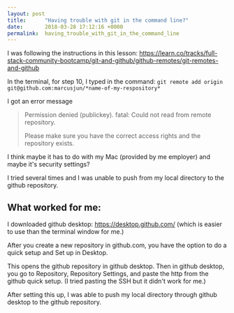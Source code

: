 ```yaml
---
layout: post
title:      "Having trouble with git in the command line?"
date:       2018-03-28 17:12:16 +0000
permalink:  having_trouble_with_git_in_the_command_line
---
```



I was following the instructions in this lesson: https://learn.co/tracks/full-stack-community-bootcamp/git-and-github/github-remotes/git-remotes-and-github

In the terminal, for step 10, I typed in the command: `git remote add origin git@github.com:marcusjun/*name-of-my-respository*`

I got an error message 

> Permission denied (publickey).
> fatal: Could not read from remote repository.
> 
> Please make sure you have the correct access rights
> and the repository exists.

I think maybe it has to do with my Mac (provided by me employer) and maybe it's security settings?

I tried several times and I was unable to push from my local directory to the github repository.

## What worked for me:

I downloaded github desktop: https://desktop.github.com/ (which is easier to use than the terminal window for me.)

After you create a new repository in github.com, you have the option to do a quick setup and Set up in Desktop.

This opens the github repository in github desktop. Then in github desktop, you go to Repository, Repository Settings, and paste the http from the github quick setup. (I tried pasting the SSH but it didn't work for me.)

After setting this up, I was able to push my local directory through github desktop to the github repository.








